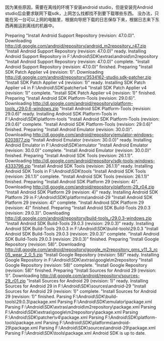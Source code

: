 因为某些原因，需要在离线的环境下安装android studio，但是安装完Android studio后会要求联网下载sdk，上网怎么找都找不到要下载哪些东西。
没办法，只能在另一台可以上网的电脑里，根据向导把下载的日志保存下来，根据日志来下东西再搬运到离线的机器中。

Preparing "Install Android Support Repository (revision: 47.0.0)".
Downloading http://dl.google.com/android/repository/android_m2repository_r47.zip
"Install Android Support Repository (revision: 47.0.0)" ready.
Installing Android Support Repository in F:\Android\SDK\extras\android\m2repository
"Install Android Support Repository (revision: 47.0.0)" complete.
"Install Android Support Repository (revision: 47.0.0)" finished.
Preparing "Install SDK Patch Applier v4 (revision: 1)".
Downloading http://dl.google.com/android/repository/3534162-studio.sdk-patcher.zip
"Install SDK Patch Applier v4 (revision: 1)" ready.
Installing SDK Patch Applier v4 in F:\Android\SDK\patcher\v4
"Install SDK Patch Applier v4 (revision: 1)" complete.
"Install SDK Patch Applier v4 (revision: 1)" finished.
Preparing "Install Android SDK Platform-Tools (revision: 29.0.6)".
Downloading http://dl.google.com/android/repository/platform-tools_r29.0.6-windows.zip
"Install Android SDK Platform-Tools (revision: 29.0.6)" ready.
Installing Android SDK Platform-Tools in F:\Android\SDK\platform-tools
"Install Android SDK Platform-Tools (revision: 29.0.6)" complete.
"Install Android SDK Platform-Tools (revision: 29.0.6)" finished.
Preparing "Install Android Emulator (revision: 30.0.0)".
Downloading http://dl.google.com/android/repository/emulator-windows-6203977.zip
"Install Android Emulator (revision: 30.0.0)" ready.
Installing Android Emulator in F:\Android\SDK\emulator
"Install Android Emulator (revision: 30.0.0)" complete.
"Install Android Emulator (revision: 30.0.0)" finished.
Preparing "Install Android SDK Tools (revision: 26.1.1)".
Downloading http://dl.google.com/android/repository/sdk-tools-windows-4333796.zip
"Install Android SDK Tools (revision: 26.1.1)" ready.
Installing Android SDK Tools in F:\Android\SDK\tools
"Install Android SDK Tools (revision: 26.1.1)" complete.
"Install Android SDK Tools (revision: 26.1.1)" finished.
Preparing "Install Android SDK Platform 29 (revision: 4)".
Downloading http://dl.google.com/android/repository/platform-29_r04.zip
"Install Android SDK Platform 29 (revision: 4)" ready.
Installing Android SDK Platform 29 in F:\Android\SDK\platforms\android-29
"Install Android SDK Platform 29 (revision: 4)" complete.
"Install Android SDK Platform 29 (revision: 4)" finished.
Preparing "Install Android SDK Build-Tools 29.0.3 (revision: 29.0.3)".
Downloading http://dl.google.com/android/repository/build-tools_r29.0.3-windows.zip
"Install Android SDK Build-Tools 29.0.3 (revision: 29.0.3)" ready.
Installing Android SDK Build-Tools 29.0.3 in F:\Android\SDK\build-tools\29.0.3
"Install Android SDK Build-Tools 29.0.3 (revision: 29.0.3)" complete.
"Install Android SDK Build-Tools 29.0.3 (revision: 29.0.3)" finished.
Preparing "Install Google Repository (revision: 58)".
Downloading http://dl.google.com/android/repository/google_m2repository_gms_v11_3_rc05_wear_2_0_5.zip
"Install Google Repository (revision: 58)" ready.
Installing Google Repository in F:\Android\SDK\extras\google\m2repository
"Install Google Repository (revision: 58)" complete.
"Install Google Repository (revision: 58)" finished.
Preparing "Install Sources for Android 29 (revision: 1)".
Downloading http://dl.google.com/android/repository/sources-29_r01.zip
"Install Sources for Android 29 (revision: 1)" ready.
Installing Sources for Android 29 in F:\Android\SDK\sources\android-29
"Install Sources for Android 29 (revision: 1)" complete.
"Install Sources for Android 29 (revision: 1)" finished.
Parsing F:\Android\SDK\build-tools\29.0.3\package.xml
Parsing F:\Android\SDK\emulator\package.xml
Parsing F:\Android\SDK\extras\android\m2repository\package.xml
Parsing F:\Android\SDK\extras\google\m2repository\package.xml
Parsing F:\Android\SDK\patcher\v4\package.xml
Parsing F:\Android\SDK\platform-tools\package.xml
Parsing F:\Android\SDK\platforms\android-29\package.xml
Parsing F:\Android\SDK\sources\android-29\package.xml
Parsing F:\Android\SDK\tools\package.xml
Android SDK is up to date.
